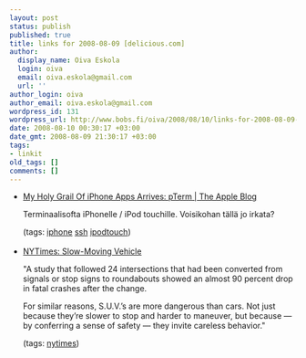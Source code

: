 ```yaml
---
layout: post
status: publish
published: true
title: links for 2008-08-09 [delicious.com]
author:
  display_name: Oiva Eskola
  login: oiva
  email: oiva.eskola@gmail.com
  url: ''
author_login: oiva
author_email: oiva.eskola@gmail.com
wordpress_id: 131
wordpress_url: http://www.bobs.fi/oiva/2008/08/10/links-for-2008-08-09-deliciouscom/
date: 2008-08-10 00:30:17 +03:00
date_gmt: 2008-08-09 21:30:17 +03:00
tags:
- linkit
old_tags: []
comments: []
---
```

<ul class="delicious">
<li>
<div class="delicious-link"><a href="http://theappleblog.com/2008/08/08/my-holy-grail-of-iphone-apps-arrives-pterm/">My Holy Grail Of iPhone Apps Arrives: pTerm | The Apple Blog</a></div></p>
<div class="delicious-extended">Terminaalisofta iPhonelle / iPod touchille. Voisikohan tällä jo irkata?</div></p>
<div class="delicious-tags">(tags: <a href="http://delicious.com/oiva/iphone">iphone</a> <a href="http://delicious.com/oiva/ssh">ssh</a> <a href="http://delicious.com/oiva/ipodtouch">ipodtouch</a>)</div><br />
            </li>
<li>
<div class="delicious-link"><a href="http://www.nytimes.com/2008/08/10/books/review/Roach-t.html">NYTimes: Slow-Moving Vehicle</a></div></p>
<div class="delicious-extended">"A study that followed 24 intersections that had been converted from signals or stop signs to roundabouts showed an almost 90 percent drop in fatal crashes after the change.</p>
<p>For similar reasons, S.U.V.&rsquo;s are more dangerous than cars. Not just because they&rsquo;re slower to stop and harder to maneuver, but because &mdash; by conferring a sense of safety &mdash; they invite careless behavior."</div></p>
<div class="delicious-tags">(tags: <a href="http://delicious.com/oiva/nytimes">nytimes</a>)</div><br />
            </li></ul>
